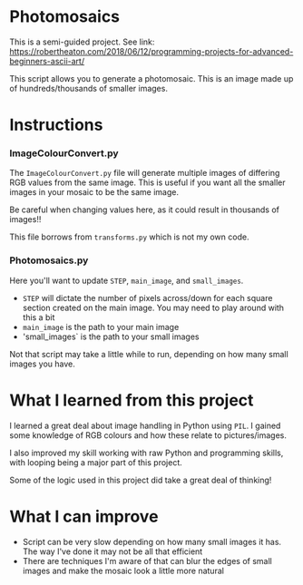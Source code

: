 # Photomosaics

This is a semi-guided project. See link:
https://robertheaton.com/2018/06/12/programming-projects-for-advanced-beginners-ascii-art/

This script allows you to generate a photomosaic. This is an image made up of hundreds/thousands of smaller images.

# Instructions

### ImageColourConvert.py

The `ImageColourConvert.py` file will generate multiple images of differing RGB values from the same image. This is useful if you want all the smaller images in your mosaic to be the same image.

Be careful when changing values here, as it could result in thousands of images!!

This file borrows from `transforms.py` which is not my own code.

### Photomosaics.py

Here you'll want to update `STEP`, `main_image`, and `small_images`. 

* `STEP` will dictate the number of pixels across/down for each square section created on the main image. You may need to play around with this a bit
* `main_image` is the path to your main image
* 'small_images` is the path to your small images

Not that script may take a little while to run, depending on how many small images you have.

# What I learned from this project

I learned a great deal about image handling in Python using `PIL`. I gained some knowledge of RGB colours and how these relate to pictures/images.

I also improved my skill working with raw Python and programming skills, with looping being a major part of this project. 

Some of the logic used in this project did take a great deal of thinking!

# What I can improve

* Script can be very slow depending on how many small images it has. The way I've done it may not be all that efficient
* There are techniques I'm aware of that can blur the edges of small images and make the mosaic look a little more natural
